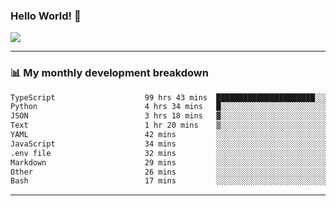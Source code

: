 ### Hello World! 👋

<a>
  <img align="center" src="https://github-readme-stats.vercel.app/api?username=megatunger&count_private=true&include_all_commits=true&bg_color=30,56CCF2,2F80ED&title_color=fff&text_color=fff" />
</a>

------
### 📊 My monthly development breakdown

<!--START_SECTION:waka-->

```txt
TypeScript                    99 hrs 43 mins  ██████████████████████░░░   87.84 %
Python                        4 hrs 34 mins   █░░░░░░░░░░░░░░░░░░░░░░░░   04.03 %
JSON                          3 hrs 18 mins   ▓░░░░░░░░░░░░░░░░░░░░░░░░   02.92 %
Text                          1 hr 20 mins    ▒░░░░░░░░░░░░░░░░░░░░░░░░   01.18 %
YAML                          42 mins         ░░░░░░░░░░░░░░░░░░░░░░░░░   00.62 %
JavaScript                    34 mins         ░░░░░░░░░░░░░░░░░░░░░░░░░   00.50 %
.env file                     32 mins         ░░░░░░░░░░░░░░░░░░░░░░░░░   00.47 %
Markdown                      29 mins         ░░░░░░░░░░░░░░░░░░░░░░░░░   00.43 %
Other                         26 mins         ░░░░░░░░░░░░░░░░░░░░░░░░░   00.39 %
Bash                          17 mins         ░░░░░░░░░░░░░░░░░░░░░░░░░   00.26 %
```

<!--END_SECTION:waka-->

------

